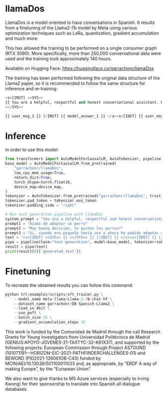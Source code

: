 # llamaDos

LlamaDos is a model oriented to have conversations in Spanish. It results from a finetuning of the Llama2-7b model by Meta using various optimization techniques such as LoRa, quantization, gradient accumulation and much more.

This has allowed the training to be performed on a single consumer graph (RTX 3090). More specifically, more than 250,000 conversational data were used and the training took approximately 140 hours.

Available on Hugging Face: https://huggingface.co/garrachonr/llamaDos

The training has been performed following the original data structure of the Llama2 paper, so it is recommended to follow the same structure for inference and re-training:

```python
<s>[INST] <<SYS>>
{{ You are a helpful, respectful and honest conversational assistant. Have a conversation with the user in a natural way.  Your answers should not include any harmful, unethical, racist, sexist, toxic, dangerous, or illegal content. Please ensure that your responses are socially unbiased and positive in nature. }}
<</SYS>>

{{ user_msg_1 }} [/INST] {{ model_answer_1 }} </s><s>[INST] {{ user_msg_2 }} [/INST] {{ model_answer_1 }} </s>
```

# Inference

In order to use this model:

```python
from transformers import AutoModelForCausalLM, AutoTokenizer, pipeline
base_model = AutoModelForCausalLM.from_pretrained(
    "garrachonr/llamaDos",
    low_cpu_mem_usage=True,
    return_dict=True,
    torch_dtype=torch.float16,
    device_map=device_map,
)
tokenizer = AutoTokenizer.from_pretrained("garrachonr/llamaDos", trust_remote_code=True)
tokenizer.pad_token = tokenizer.eos_token
tokenizer.padding_side = "right"

# Run text generation pipeline with llamaDos
system_prompt = "You are a helpful, respectful and honest conversational assistant. Have a conversation with the user in a natural way.  Your answers should not include any harmful, unethical, racist, sexist, toxic, dangerous, or illegal content. Please ensure that your responses are socially unbiased and positive in nature."
prompt1 = "Acabo de adoptar un perro"
prompt2 = "Muy buena decisión, te gustan los perros?"
prompt3 = "Si, cuando era pequeño tenía uno y ahora he podido adoptar otro"
text = "<s>[INST] <<SYS>> {} <</SYS>> {} [/INST] {} </s><s>[INST] {} [/INST]".format(system_prompt, prompt1, prompt2, prompt3)
pipe = pipeline(task="text-generation", model=base_model, tokenizer=tokenizer, max_length=200)
result = pipe(text)
print(result[0]['generated_text'])
```

# Finetuning

To recreate the obtained results you can follow this command:

```python
python trl/examples/scripts/sft_trainer.py \
    --model_name meta-llama/Llama-2-7b-chat-hf \
    --dataset_name garrachonr/DB-Spanish-Llama2 \
    --load_in_4bit \
    --use_peft \
    --batch_size 12 \
    --gradient_accumulation_steps 32
```

This work is funded by the Comunidad de Madrid through the call Research Grants for Young Investigators from Universidad Politécnica de Madrid (GENIUS:APOYO-JOVENES-21-TAXTYC-32-K61X37), and supported by the following projects: European Commission through Project ASTOUND (101071191–-HORIZON-EIC-2021-PATHFINDERCHALLENGES-01) and BEWORD (PID2021-126061OB-C43) funded by
MCIN/AEI/10.13039/501100011033 and, as appropriate, by “ERDF A way of making Europe”, by the
“European Union”.

We also want to give thanks to MS Azure services (especially to Irving Kwong) for their sponsorship to translate into Spanish all dialogue databases.
